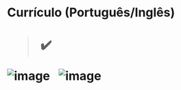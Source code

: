 <h1> Currículo (Português/Inglês) <h1> 

  > ✔️

![image](https://user-images.githubusercontent.com/79876042/181008328-e98e0647-4762-4a3d-a68d-f22929c7c423.png)
&nbsp;&nbsp;![image](https://user-images.githubusercontent.com/79876042/181008620-7b167a34-191a-482c-8545-fc1fd80f6ca2.png)

